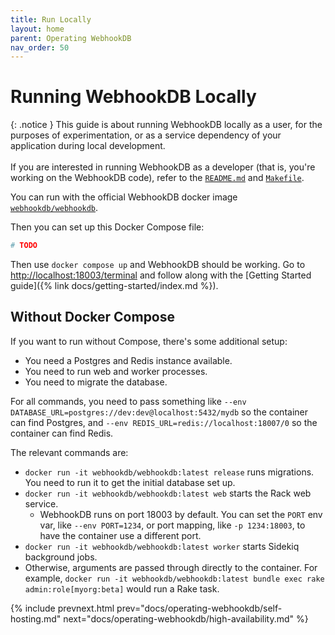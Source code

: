 ```yaml
---
title: Run Locally
layout: home
parent: Operating WebhookDB
nav_order: 50
---
```


# Running WebhookDB Locally

{: .notice }
This guide is about running WebhookDB locally as a user, for the purposes of experimentation,
or as a service dependency of your application during local development.
<br />
<br />
If you are interested in running WebhookDB as a developer (that is, you're working on the WebhookDB code),
refer to the [`README.md`](https://github.com/lithictech/webhookdb-api/blob/main/README.md) and [`Makefile`](https://github.com/lithictech/webhookdb-api/blob/main/Makefile).

You can run with the official WebhookDB docker image [`webhookdb/webhookdb`](https://hub.docker.com/r/webhookdb/webhookdb).

Then you can set up this Docker Compose file:

```yaml
# TODO
```

Then use `docker compose up` and WebhookDB should be working. Go to [http://localhost:18003/terminal](http://localhost:18003/terminal)
and follow along with the [Getting Started guide]({% link docs/getting-started/index.md %}).

## Without Docker Compose

If you want to run without Compose, there's some additional setup:

- You need a Postgres and Redis instance available.
- You need to run web and worker processes.
- You need to migrate the database.

For all commands, you need to pass something like
`--env DATABASE_URL=postgres://dev:dev@localhost:5432/mydb` so the container can find Postgres,
and `--env REDIS_URL=redis://localhost:18007/0` so the container can find Redis.

The relevant commands are:

- `docker run -it webhookdb/webhookdb:latest release` runs migrations.
  You need to run it to get the initial database set up.
- `docker run -it webhookdb/webhookdb:latest web` starts the Rack web service.
  - WebhookDB runs on port 18003 by default. You can set the `PORT` env var, like `--env PORT=1234`,
    or port mapping, like `-p 1234:18003`, to have the container use a different port.
- `docker run -it webhookdb/webhookdb:latest worker` starts Sidekiq background jobs.
- Otherwise, arguments are passed through directly to the container.
  For example, `docker run -it webhookdb/webhookdb:latest bundle exec rake admin:role[myorg:beta]`
  would run a Rake task.

{% include prevnext.html prev="docs/operating-webhookdb/self-hosting.md" next="docs/operating-webhookdb/high-availability.md" %}
